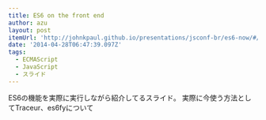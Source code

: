 ```yaml
---
title: ES6 on the front end
author: azu
layout: post
itemUrl: 'http://johnkpaul.github.io/presentations/jsconf-br/es6-now/#/'
date: '2014-04-28T06:47:39.097Z'
tags:
  - ECMAScript
  - JavaScript
  - スライド
---
```

ES6の機能を実際に実行しながら紹介してるスライド。
実際に今使う方法としてTraceur、es6fyについて

